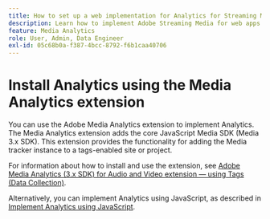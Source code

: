 ```yaml
---
title: How to set up a web implementation for Analytics for Streaming Media
description: Learn how to implement Adobe Streaming Media for web apps.
feature: Media Analytics
role: User, Admin, Data Engineer
exl-id: 05c68b0a-f387-4bcc-8792-f6b1caa40706
---
```

# Install Analytics using the Media Analytics extension

You can use the Adobe Media Analytics extension to implement Analytics. The Media Analytics extension adds the core JavaScript Media SDK (Media 3.x SDK). This extension provides the functionality for adding the Media tracker instance to a tags-enabled site or project. 

For information about how to install and use the extension, see [Adobe Media Analytics (3.x SDK) for Audio and Video extension — using Tags (Data Collection)](https://experienceleague.adobe.com/docs/experience-platform/tags/extensions/adobe/media-analytics-3x/overview.html?lang=en).

Alternatively, you can implement Analytics using JavaScript, as described in [Implement Analytics using JavaScript](/help/implementation/media-sdk/setup/web-implementation.md).
